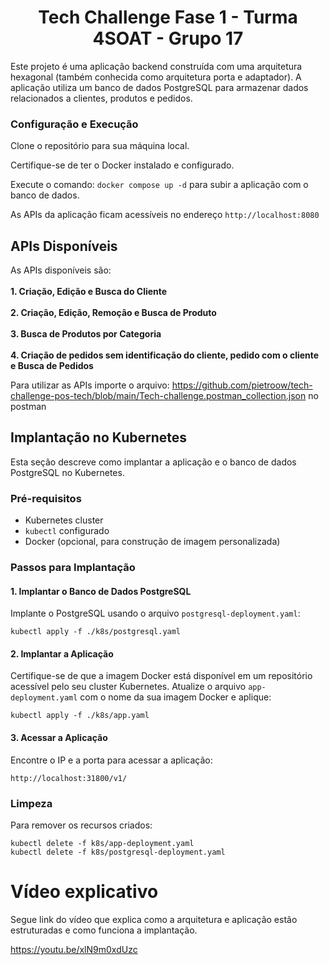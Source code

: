 <h1 align="center">Tech Challenge Fase 1 - Turma 4SOAT - Grupo 17</h1>  
Este projeto é uma aplicação backend construída com uma arquitetura hexagonal (também conhecida como arquitetura porta e adaptador).   
A aplicação utiliza um banco de dados PostgreSQL para armazenar dados relacionados a clientes, produtos e pedidos.  

<h3>Configuração e Execução</h3>  
Clone o repositório para sua máquina local.

Certifique-se de ter o Docker instalado e configurado.

Execute o comando: ``` docker compose up -d ``` para subir a aplicação com o banco de dados.

As APIs da aplicação ficam acessíveis no endereço ``` http://localhost:8080 ```


## APIs Disponíveis

As APIs disponíveis são: <br />  
**1. Criação, Edição e Busca do Cliente** <br />  
**2. Criação, Edição, Remoção e Busca de Produto**<br />  
**3. Busca de Produtos por Categoria**<br />  
**4. Criação de pedidos sem identificação do cliente, pedido com o cliente e Busca de Pedidos**<br />

Para utilizar as APIs importe o arquivo: https://github.com/pietroow/tech-challenge-pos-tech/blob/main/Tech-challenge.postman_collection.json no postman

## Implantação no Kubernetes

Esta seção descreve como implantar a aplicação e o banco de dados PostgreSQL no Kubernetes.

### Pré-requisitos

-   Kubernetes cluster
-   `kubectl` configurado
-   Docker (opcional, para construção de imagem personalizada)

### Passos para Implantação

#### 1. Implantar o Banco de Dados PostgreSQL

Implante o PostgreSQL usando o arquivo `postgresql-deployment.yaml`:
````
kubectl apply -f ./k8s/postgresql.yaml
````

#### 2. Implantar a Aplicação

Certifique-se de que a imagem Docker está disponível em um repositório acessível pelo seu cluster Kubernetes. Atualize o arquivo `app-deployment.yaml` com o nome da sua imagem Docker e aplique:
````
kubectl apply -f ./k8s/app.yaml
````

#### 3. Acessar a Aplicação

Encontre o IP e a porta para acessar a aplicação:
````
http://localhost:31800/v1/
````
### Limpeza

Para remover os recursos criados:
````
kubectl delete -f k8s/app-deployment.yaml
kubectl delete -f k8s/postgresql-deployment.yaml
````

# Vídeo explicativo

Segue link do vídeo que explica como a arquitetura e aplicação estão estruturadas e como funciona a implantação.

https://youtu.be/xlN9m0xdUzc